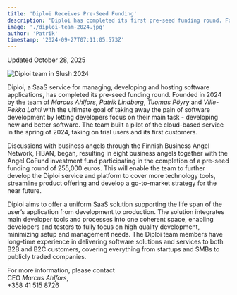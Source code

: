 ```yaml
---
title: 'Diploi Receives Pre-Seed Funding'
description: 'Diploi has completed its first pre-seed funding round. Founded in 2024 with the ultimate goal of taking away the pain of software development by letting developers focus on their main task - to develop new and better software.'
image: './diploi-team-2024.jpg'
author: 'Patrik'
timestamp: '2024-09-27T07:11:05.573Z'
---
```


Updated <time datetime="2025-10-28T11:01:05.000Z">October 28, 2025</time>

![Diploi team in Slush 2024](/diploi-team-2024.jpg)

Diploi, a SaaS service for managing, developing and hosting software applications, has completed its pre-seed funding round. Founded in 2024 by the team of _Marcus Ahlfors_, _Patrik Lindberg_, _Tuomas Pöyry_ and _Ville-Pekka Lahti_ with the ultimate goal of taking away the pain of software development by letting developers focus on their main task - developing new and better software. The team built a pilot of the cloud-based service in the spring of 2024, taking on trial users and its first customers.

Discussions with business angels through the Finnish Business Angel Network, FIBAN, began, resulting in eight business angels together with the Angel CoFund investment fund participating in the completion of a pre-seed funding round of 255,000 euros. This will enable the team to further develop the Diploi service and platform to cover more technology tools, streamline product offering and develop a go-to-market strategy for the near future.

Diploi aims to offer a uniform SaaS solution supporting the life span of the user’s application from development to production. The solution integrates main developer tools and processes into one coherent space, enabling developers and testers to fully focus on high quality development, minimizing setup and management needs. The Diploi team members have long-time experience in delivering software solutions and services to both B2B and B2C customers, covering everything from startups and SMBs to publicly traded companies.

For more information, please contact  
CEO _Marcus Ahlfors_,  
+358 41 515 8726
